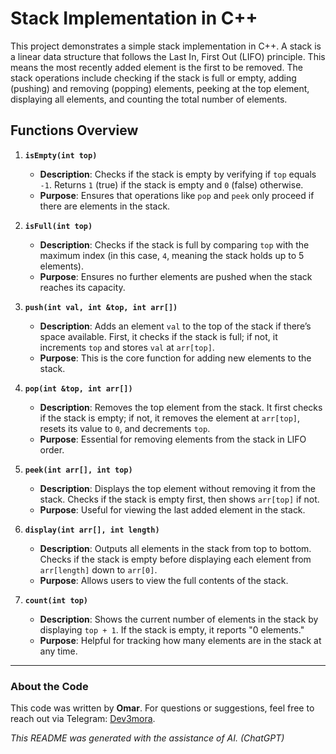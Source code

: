 # Stack Implementation in C++

This project demonstrates a simple stack implementation in C++. A stack is a linear data structure that follows the Last In, First Out (LIFO) principle. This means the most recently added element is the first to be removed. The stack operations include checking if the stack is full or empty, adding (pushing) and removing (popping) elements, peeking at the top element, displaying all elements, and counting the total number of elements.

## Functions Overview

1. **`isEmpty(int top)`**  
   - **Description**: Checks if the stack is empty by verifying if `top` equals `-1`. Returns `1` (true) if the stack is empty and `0` (false) otherwise.
   - **Purpose**: Ensures that operations like `pop` and `peek` only proceed if there are elements in the stack.

2. **`isFull(int top)`**  
   - **Description**: Checks if the stack is full by comparing `top` with the maximum index (in this case, `4`, meaning the stack holds up to 5 elements).
   - **Purpose**: Ensures no further elements are pushed when the stack reaches its capacity.

3. **`push(int val, int &top, int arr[])`**  
   - **Description**: Adds an element `val` to the top of the stack if there’s space available. First, it checks if the stack is full; if not, it increments `top` and stores `val` at `arr[top]`.
   - **Purpose**: This is the core function for adding new elements to the stack.

4. **`pop(int &top, int arr[])`**  
   - **Description**: Removes the top element from the stack. It first checks if the stack is empty; if not, it removes the element at `arr[top]`, resets its value to `0`, and decrements `top`.
   - **Purpose**: Essential for removing elements from the stack in LIFO order.

5. **`peek(int arr[], int top)`**  
   - **Description**: Displays the top element without removing it from the stack. Checks if the stack is empty first, then shows `arr[top]` if not.
   - **Purpose**: Useful for viewing the last added element in the stack.

6. **`display(int arr[], int length)`**  
   - **Description**: Outputs all elements in the stack from top to bottom. Checks if the stack is empty before displaying each element from `arr[length]` down to `arr[0]`.
   - **Purpose**: Allows users to view the full contents of the stack.

7. **`count(int top)`**  
   - **Description**: Shows the current number of elements in the stack by displaying `top + 1`. If the stack is empty, it reports "0 elements."
   - **Purpose**: Helpful for tracking how many elements are in the stack at any time.

---

### About the Code
This code was written by **Omar**. For questions or suggestions, feel free to reach out via Telegram: [Dev3mora](https://t.me/Dev3mora).

*This README was generated with the assistance of AI. (ChatGPT)*
